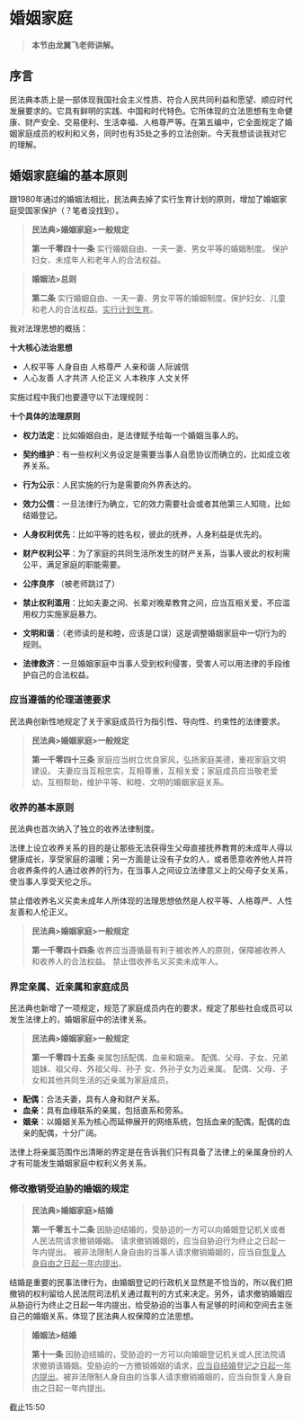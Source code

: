 # 婚姻家庭

>  **本节由龙翼飞老师讲解。**

## 序言

民法典本质上是一部体现我国社会主义性质、符合人民共同利益和愿望、顺应时代发展要求的。它具有鲜明的实践、中国和时代特色。它所体现的立法思想有生命健康、财产安全、交易便利、生活幸福、人格尊严等。在第五编中，它全面规定了婚姻家庭成员的权利和义务，同时也有35处之多的立法创新。今天我想谈谈我对它的理解。

## 婚姻家庭编的基本原则

跟1980年通过的婚姻法相比，民法典去掉了实行生育计划的原则，增加了婚姻家庭受国家保护（？笔者没找到）。

> **民法典>婚姻家庭>一般规定**
>
> **第一千零四十一条**
> 实行婚姻自由、一夫一妻、男女平等的婚姻制度。
> 保护妇女、未成年人和老年人的合法权益。

> **婚姻法>总则**
>
> **第二条**
> 实行婚姻自由、一夫一妻、男女平等的婚姻制度。保护妇女、儿童和老人的合法权益。<u>实行计划生育</u>。

我对法理思想的概括：

**十大核心法治思想**

- 人权平等	人身自由	人格尊严	人亲和谐	人际诚信
- 人心友善	人才共济	人伦正义	人本秩序	人文关怀

实施过程中我们也要遵守以下法理规则：

**十个具体的法理原则**

- **权力法定**：比如婚姻自由，是法律赋予给每一个婚姻当事人的。
- **契约维护**：有一些权利义务设定是需要当事人自愿协议而确立的，比如成立收养关系。
- **行为公示**：人民实施的行为是需要向外界表达的。
- **效力公信**：一旦法律行为确立，它的效力需要社会或者其他第三人知晓，比如结婚登记。
- **人身权利优先**：比如平等的姓名权，彼此的抚养，人身利益是优先的。
- **财产权利公平**：为了家庭的共同生活所发生的财产关系，当事人彼此的权利需公平，满足家庭的职能需要。
- **公序良序** （被老师跳过了）
- **禁止权利滥用**：比如夫妻之间、长辈对晚辈教育之间，应当互相关爱，不应滥用权力实施家庭暴力。
- **文明和谐**：（老师读的是和睦，应该是口误）这是调整婚姻家庭中一切行为的规则。

- **法律救济**：一旦婚姻家庭中当事人受到权利侵害，受害人可以用法律的手段维护自己的合法权益。

### 应当遵循的伦理道德要求

民法典创新性地规定了关于家庭成员行为指引性、导向性、约束性的法律要求。

> **民法典>婚姻家庭>一般规定**
>
> **第一千零四十三条**
> 家庭应当树立优良家风，弘扬家庭美德，重视家庭文明建设。
> 夫妻应当互相忠实，互相尊重，互相关爱；家庭成员应当敬老爱幼，互相帮助，维护平等、和睦、文明的婚姻家庭关系。

### 收养的基本原则

民法典也首次纳入了独立的收养法律制度。

法律上设立收养关系的目的是让那些无法获得生父母直接抚养教育的未成年人得以健康成长，享受家庭的温暖；另一方面是让没有子女的人，或者愿意收养他人并符合收养条件的人通过收养的行为，在当事人之间设立法律意义上的父母子女关系，使当事人享受天伦之乐。

禁止借收养名义买卖未成年人所体现的法理思想依然是人权平等、人格尊严、人性友善和人伦正义。

> **民法典>婚姻家庭>一般规定**
>
> **第一千零四十四条**
> 收养应当遵循最有利于被收养人的原则，保障被收养人和收养人的合法权益。 
> 禁止借收养名义买卖未成年人。

### 界定亲属、近亲属和家庭成员

民法典也新增了一项规定，规范了家庭成员内在的要求，规定了那些社会成员可以发生法律上的，婚姻家庭中的法律关系。

> **民法典>婚姻家庭>一般规定**
>
> **第一千零四十五条** 
> 亲属包括配偶、血亲和姻亲。
> 配偶、父母、子女、兄弟姐妹、祖父母、外祖父母、孙子 女、外孙子女为近亲属。
> 配偶、父母、子女和其他共同生活的近亲属为家庭成员。

- **配偶**：合法夫妻，具有人身和财产关系。
- **血亲**：具有血缘联系的亲属，包括直系和旁系。
- **姻亲**：以婚姻关系为核心而延伸展开的网络系统，包括血亲的配偶，配偶的血亲的配偶，十分广阔。

法律上将亲属范围作出清晰的界定是在告诉我们只有具备了法律上的亲属身份的人才有可能发生婚姻家庭中权利义务关系。

### 修改撤销受迫胁的婚姻的规定

> **民法典>婚姻家庭>结婚**
>
> **第一千零五十二条** 
> 因胁迫结婚的，受胁迫的一方可以向婚姻登记机关或者人民法院请求撤销婚姻。 
> 请求撤销婚姻的，应当自胁迫行为终止之日起一年内提出。 
> 被非法限制人身自由的当事人请求撤销婚姻的，应当自<u>恢复人身自由之日起一年内提出</u>。

结婚是重要的民事法律行为，由婚姻登记的行政机关显然是不恰当的，所以我们把撤销的权利留给人民法院司法机关通过裁判的方式来决定。另外，请求撤销婚姻应从胁迫行为终止之日起一年内提出，给受胁迫的当事人有足够的时间和空间去主张自己的婚姻关系，体现了民法典人权保障的立法思想。

> **婚姻法>结婚**
>
> **第十一条**
> 因胁迫结婚的，受胁迫的一方可以向婚姻登记机关或人民法院请求撤销该婚姻。受胁迫的一方撤销婚姻的请求，<u>应当自结婚登记之日起一年内提出</u>。被非法限制人身自由的当事人请求撤销婚姻的，应当自恢复人身自由之日起一年内提出。

截止15:50